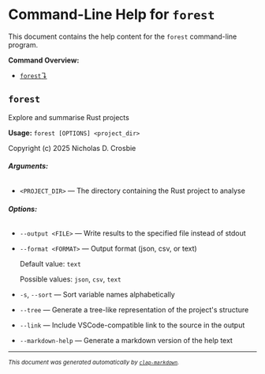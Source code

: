# Command-Line Help for `forest`

This document contains the help content for the `forest` command-line program.

**Command Overview:**

* [`forest`↴](#forest)

## `forest`

Explore and summarise Rust projects

**Usage:** `forest [OPTIONS] <project_dir>`

Copyright (c) 2025 Nicholas D. Crosbie

###### **Arguments:**

* `<PROJECT_DIR>` — The directory containing the Rust project to analyse

###### **Options:**

* `--output <FILE>` — Write results to the specified file instead of stdout
* `--format <FORMAT>` — Output format (json, csv, or text)

  Default value: `text`

  Possible values: `json`, `csv`, `text`

* `-s`, `--sort` — Sort variable names alphabetically
* `--tree` — Generate a tree-like representation of the project's structure
* `--link` — Include VSCode-compatible link to the source in the output
* `--markdown-help` — Generate a markdown version of the help text



<hr/>

<small><i>
    This document was generated automatically by
    <a href="https://crates.io/crates/clap-markdown"><code>clap-markdown</code></a>.
</i></small>

